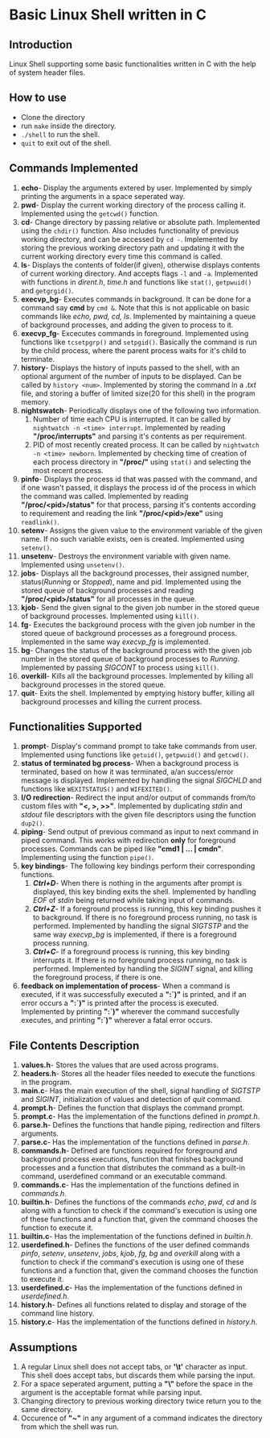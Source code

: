 # Basic Linux Shell written in C

## Introduction

Linux Shell supporting some basic functionalities written in C with the help of system header files.

## How to use

- Clone the directory
- run `make` inside the directory.
- `./shell` to run the shell.
- `quit` to exit out of the shell.

## Commands Implemented

1. **echo**- Display the arguments extered by user. Implemented by simply printing the arguments in a space seperated way.
1. **pwd**- Display the current working directory of the process calling it. Implemented using the `getcwd()` function.
1. **cd**- Change directory by passing relative or absolute path. Implemented using the `chdir()` function. Also includes functionality of previous working directory, and can be accessed by `cd -`. Implemented by storing the previous working directory path and updating it with the current working directory every time this command is called.
1. **ls**- Displays the contents of folder(if given), otherwise displays contents of current working directory. And accepts flags `-l` and `-a`. Implemented with functions in *dirent.h*, *time.h* and functions like `stat()`, `getpwuid()` and `getgrgid()`.
1. **execvp_bg**- Executes commands in background. It can be done for a command say **cmd** by `cmd &`. Note that this is not applicable on basic commands like *echo, pwd, cd, ls*. Implemented by maintaining a queue of background processes, and adding the given to process to it.
1. **execvp_fg**- Excecutes commands in foreground. Implemented using functions like `tcsetpgrp()` and `setpgid()`. Basically the command is run by the child process, where the parent process waits for it's child to terminate.
1. **history**- Displays the history of inputs passed to the shell, with an optional argument of the number of inputs to be displayed. Can be called by `history <num>`. Implemented by storing the command in a *.txt* file, and storing a buffer of limited size(20 for this shell) in the program memory.
1. **nightswatch**- Periodically displays one of the following two information.
    1. Number of time each CPU is interrupted. It can be called by `nightwatch -n <time> interrupt`. Implemented by reading **"/proc/interrupts"** and parsing it's contents as per requirement.
    1. PID of most recently created process. It can be called by `nightwatch -n <time> newborn`. Implemented by checking time of creation of each process directory in **"/proc/"** using `stat()` and selecting the most recent process.
1. **pinfo**- Displays the process id that was passed with the command, and if one wasn't passed, it displays the process id of the process in which the command was called. Implemented by reading **"/proc/\<pid\>/status"** for that process, parsing it's contents according to requirement and reading the link **"/proc/\<pid\>/exe"** using `readlink()`.
1. **setenv**- Assigns the given value to the environment variable of the given name. If no such variable exists, oen is created. Implemented using `setenv()`.
1. **unsetenv**- Destroys the environment variable with given name. Implemented using `unsetenv()`.
1. **jobs**- Displays all the background processes, their assigned number, status(*Running* or *Stopped*), name and pid. Implemented using the stored queue of background processes and reading **"/proc/\<pid\>/status"** for all processes in the queue.
1. **kjob**- Send the given signal to the given job number in the stored queue of background processes. Implemented using `kill()`.
1. **fg**- Executes the background process with the given job number in the stored queue of background processes as a foreground process. Implemented in the same way *execvp_fg* is implemented.
1. **bg**- Changes the status of the background process with the given job number in the stored queue of background processes to *Running*. Implemented by passing *SIGCONT* to process using `kill()`.
1. **overkill**- Kills all the background processes. Implemented by killing all background processes in the stored queue.
1. **quit**- Exits the shell. Implemented by emptying history buffer, killing all background processes and killing the current process.

## Functionalities Supported

1. **prompt**- Display's command prompt to take take commands from user. Implemented using functions like `getuid()`, `getpwuid()` and `getcwd()`.
1. **status of terminated bg process**- When a background process is terminated, based on how it was terminated, a/an success/error message is displayed. Implemented by handling the signal *SIGCHLD* and functions like `WEXITSTATUS()` and `WIFEXITED()`.
1. **I/O redirection**- Redirect the input and/or output of commands from/to custom files with **"<, >, >>"**. Implemented by duplicating *stdin* and *stdout* file descriptors with the given file descriptors using the function `dup2()`.
1. **piping**- Send output of previous command as input to next command in piped command. This works with redirection **only** for foreground processes. Commands can be piped like **"cmd1 | ... |  cmdn"**. Implementing using the function `pipe()`.
1. **key bindings**- The following key bindings perform their corresponding functions.
    1. ***Ctrl+D***- When there is nothing in the arguments after prompt is displayed, this key binding exits the shell. Implemented by handling *EOF* of *stdin* being returned while taking input of commands.
    1. ***Ctrl+Z***- If a foreground process is running, this key binding pushes it to background. If there is no foreground process running, no task is performed. Implemented by handling the signal *SIGTSTP* and the same  way *execvp_bg* is implemented, if there is a foreground process running.
    1. ***Ctrl+C***- If a foreground process is running, this key binding interrupts it. If there is no foreground process running, no task is performed. Implemented by handling the *SIGINT* signal, and killing the foreground process, if there is one.
1. **feedback on implementation of process**- When a command is executed, if it was successfully executed a **":\`)"** is printed, and if an error occurs a **":\`)"** is printed after the process is executed. Implemented by printing **":\`)"** wherever the command succesfully executes, and printing **":\`)"** wherever a fatal error occurs.

## File Contents Description

1. **values.h**- Stores the values that are used across programs.
1. **headers.h**- Stores all the header files needed to execute the functions in the program.
1. **main.c**- Has the main execution of the shell, signal handling of *SIGTSTP* and *SIGINT*, initialization of values and detection of *quit* command.
1. **prompt.h**- Defines the function that displays the command prompt.
1. **prompt.c**- Has the implementation of the functions defined in *prompt.h*.
1. **parse.h**- Defines the functions that handle piping, redirection and filters arguments.
1. **parse.c**- Has the implementation of the functions defined in *parse.h*.
1. **commands.h**- Defined are functions required for foreground and background process executions, function that finishes background processes and a function that distributes the command as a built-in command, userdefined command or an executable command.
1. **commands.c**- Has the implementation of the functions defined in *commands.h*.
1. **builtin.h**- Defines the functions of the commands *echo*, *pwd*, *cd* and *ls* along with a function to check if the command's execution is using one of these functions and a function that, given the command chooses the function to execute it.
1. **builtin.c**- Has the implementation of the functions defined in *builtin.h*.
1. **userdefined.h**- Defines the functions of the user defined commands *pinfo*, *setenv*, *unsetenv*, *jobs*, *kjob*, *fg*, *bg* and *overkill* along with a function to check if the command's execution is using one of these functions and a function that, given the command chooses the function to execute it.
1. **userdefined.c**- Has the implementation of the functions defined in *userdefined.h*.
1. **history.h**- Defines all functions related to display and storage of the command line history.
1. **history.c**- Has the implementation of the functions defined in *history.h*.

## Assumptions

1. A regular Linux shell does not accept tabs, or **'\t'** character as input.<br>This shell does accept tabs, but discards them while parsing the input.
1. For a space seperated argument, putting a **"\\"** before the space in the argument is the acceptable format while parsing input.
1. Changing directory to previous working directory twice return you to the same directory.
1. Occurence of **"~"** in any argument of a command indicates the directory from which the shell was run.